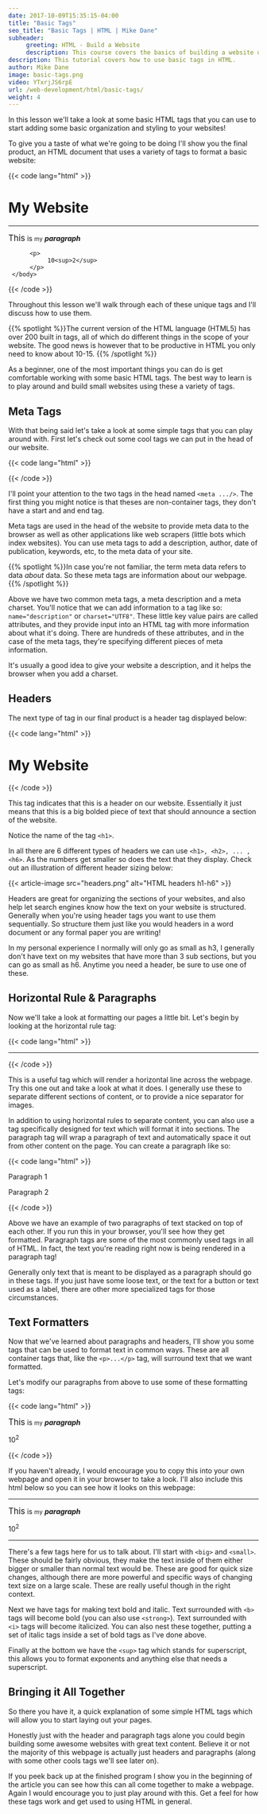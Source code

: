 ```yaml
---
date: 2017-10-09T15:35:15-04:00
title: "Basic Tags"
seo_title: "Basic Tags | HTML | Mike Dane"
subheader:
     greeting: HTML - Build a Website
     description: This course covers the basics of building a website using HTML. Work your way through the videos/articles and I'll teach you everything you need to know to create a basic website!
description: This tutorial covers how to use basic tags in HTML.
author: Mike Dane
image: basic-tags.png
video: YTxrjJS6rpE
url: /web-development/html/basic-tags/
weight: 4
---
```


In this lesson we'll take a look at some basic HTML tags that you can use to start adding some basic organization and styling to your websites!

To give you a taste of what we're going to be doing I'll show you the final product, an HTML document that uses a variety of tags to format a basic website:

{{< code lang="html" >}}
<html>
     <head>
          <meta charset="UTF-8">
          <meta name="description" content="This is a great website">
          <title>My Website Title</title>
     </head>
     <body>
          <h1>My Website</h1>
          <hr/>
          <p>
               <big>This</big> is <small>my</small> <b><i>paragraph</i></b>
          </p>

          <p>
               10<sup>2</sup>
          </p>
     </body>
</html>
{{< /code >}}

Throughout this lesson we'll walk through each of these unique tags and I'll discuss how to use them. 

{{% spotlight %}}The current version of the HTML language (HTML5) has over 200 built in tags, all of which do different things in the scope of your website. The good news is however that to be productive in HTML you only need to know about 10-15. {{% /spotlight %}}

As a beginner, one of the most important things you can do is get comfortable working with some basic HTML tags. The best way to learn is to play around and build small websites using these a variety of tags. 

## Meta Tags

With that being said let's take a look at some simple tags that you can play around with. First let's check out some cool tags we can put in the head of our website. 

{{< code lang="html" >}}
<html>
     <head>
          <meta charset="UTF-8" />
          <meta name="description" content="This is a great website" />
          <title>My Website Title</title>
     </head>
    <body></body>
</html>
{{< /code >}}

I'll point your attention to the two tags in the head named `<meta .../>`. The first thing you might notice is that theses are non-container tags, they don't have a start and and end tag. 

Meta tags are used in the head of the website to provide meta data to the browser as well as other applications like web scrapers (little bots which index websites). You can use meta tags to add a description, author, date of publication, keywords, etc, to the meta data of your site. 

{{% spotlight %}}In case you're not familiar, the term meta data refers to data _about_ data. So these meta tags are information about our webpage. {{% /spotlight %}}

Above we have two common meta tags, a meta description and a meta charset. You'll notice that we can add information to a tag like so: `name="description"` or `charset="UTF8"`. These little key value pairs are called attributes, and they provide input into an HTML tag with more information about what it's doing. There are hundreds of these attributes, and in the case of the meta tags, they're specifying different pieces of meta information. 

It's usually a good idea to give your website a description, and it helps the browser when you add a charset. 

## Headers

The next type of tag in our final product is a header tag displayed below:

{{< code lang="html" >}}
<h1>My Website</h1>
{{< /code >}}

This tag indicates that this is a header on our website. Essentially it just means that this is a big bolded piece of text that should announce a section of the website. 

Notice the name of the tag `<h1>`. 

In all there are 6 different types of headers we can use `<h1>, <h2>, ... , <h6>`. As the numbers get smaller so does the text that they display. Check out an illustration of different header sizing below:  

{{< article-image src="headers.png" alt="HTML headers h1-h6" >}}

Headers are great for organizing the sections of your websites, and also help let search engines know how the text on your website is structured. Generally when you're using header tags you want to use them sequentially. So structure them just like you would headers in a word document or any formal paper you are writing!

In my personal experience I normally will only go as small as h3, I generally don't have text on my websites that have more than 3 sub sections, but you can go as small as h6. Anytime you need a header, be sure to use one of these. 

## Horizontal Rule & Paragraphs

Now we'll take a look at formatting our pages a little bit. Let's begin by looking at the horizontal rule tag:

{{< code lang="html" >}}
<hr/> 
{{< /code >}}

This is a useful tag which will render a horizontal line across the webpage. Try this one out and take a look at what it does. I generally use these to separate different sections of content, or to provide a nice separator for images. 

In addition to using horizontal rules to separate content, you can also use a tag specifically designed for text which will format it into sections. The paragraph tag will wrap a paragraph of text and automatically space it out from other content on the page. You can create a paragraph like so:

{{< code lang="html" >}}
<p>
  Paragraph 1
</p>

<p>
  Paragraph 2
</p>
{{< /code >}}

Above we have an example of two paragraphs of text stacked on top of each other. If you run this in your browser, you'll see how they get formatted. Paragraph tags are some of the most commonly used tags in all of HTML. In fact, the text you're reading right now is being rendered in a paragraph tag!

Generally only text that is meant to be displayed as a paragraph should go in these tags. If you just have some loose text, or the text for a button or text used as a label, there are other more specialized tags for those circumstances. 

## Text Formatters

Now that we've learned about paragraphs and headers, I'll show you some tags that can be used to format text in common ways. These are all container tags that, like the `<p>...</p>` tag, will surround text that we want formatted. 

Let's modify our paragraphs from above to use some of these formatting tags:

{{< code lang="html" >}}
<p>
  <big>This</big> is <small>my</small> <b><i>paragraph</i></b>
</p>

<p>
  10<sup>2</sup>
</p>
{{< /code >}}

If you haven't already, I would encourage you to copy this into your own webpage and open it in your browser to take a look. I'll also include this html below so you can see how it looks on this webpage:

<hr />
<p>
  <big>This</big> is <small>my</small> <b><i>paragraph</i></b>
</p>

<p>
  10<sup>2</sup>
</p>
<hr />

There's a few tags here for us to talk about. I'll start with `<big>` and `<small>`. These should be fairly obvious, they make the text inside of them either bigger or smaller than normal text would be. These are good for quick size changes, although there are more powerful and specific ways of changing text size on a large scale. These are really useful though in the right context. 

Next we have tags for making text bold and italic. Text surrounded with `<b>` tags will become bold (you can also use `<strong>`). Text surrounded with `<i>` tags will become italicized. You can also nest these together, putting a set of italic tags inside a set of bold tags as I've done above.

Finally at the bottom we have the `<sup>` tag which stands for superscript, this allows you to format exponents and anything else that needs a superscript. 

## Bringing it All Together

So there you have it, a quick explanation of some simple HTML tags which will allow you to start laying out your pages. 

Honestly just with the header and paragraph tags alone you could begin building some awesome websites with great text content. Believe it or not the majority of this webpage is actually just headers and paragraphs (along with some other cools tags we'll see later on).

If you peek back up at the finished program I show you in the beginning of the article you can see how this can all come together to make a webpage. Again I would encourage you to just play around with this. Get a feel for how these tags work and get used to using HTML in general. 